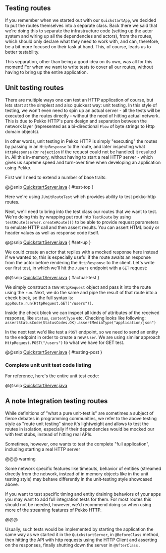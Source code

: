Testing routes
--------------

If you remember when we started out with our `QuickstartApp`, we decided to put the routes themselves into a separate class. Back there we said that we're doing this to separate the infrastructure code (setting up the actor system and wiring up all the dependencies and actors), from the routes, which should only declare what they need to work with, and can, therefore, be a bit more focused on their task at hand. This, of course, leads us to better testability.

This separation, other than being a good idea on its own, was all for this moment! For when we want to write tests to cover all our routes, without having to bring up the entire application. 

## Unit testing routes

There are multiple ways one can test an HTTP application of course, but lets start at the simplest and also quickest way: unit testing. In this style of testing, we won't even need to spin up an actual server - all the tests will be executed on the routes directly - without the need of hitting actual network. This is due to Pekko HTTP's pure design and separation between the network layer (represented as a bi-directional `Flow` of byte strings to Http domain objects).

In other words, unit testing in Pekko HTTP is simply "executing" the routes by passing in an `HttpResponse` to the route, and later inspecting what `HttpResponse` (or `rejection` if the request could not be handled) it resulted in. All this in-memory, without having to start a real HTTP server - which gives us supreme speed and turn-over time when developing an application using Pekko.

First we'll need to extend a number of base traits:

@@snip [QuickstartServer.java]($g8srctest$/java/$package$/UserRoutesTest.java) { #test-top }

Here we're using `JUnitRouteTest` which provides ability to test pekko-http routes. 

Next, we'll need to bring into the test class our routes that we want to test. We're doing this by wrapping put rout 
into `TestRoute` by using `testRoute(server.createRoute())` to be able to provide request parameters to emulate HTTP call 
and then assert results. You can assert HTML body or header values as well as response code itself.

@@snip [QuickstartServer.java]($g8srctest$/java/$package$/UserRoutesTest.java) { #set-up }

We could create an actor that replies with a mocked response here instead if we wanted to, this is especially useful if
the route awaits an response from the actor before rendering the `HttpResponse` to the client. 
Let's write our first test, in which we'll hit the `/users` endpoint with a `GET` request:

@@snip [QuickstartServer.java]($g8srctest$/java/$package$/UserRoutesTest.java) { #actual-test }

We simply construct a raw `HttpRequest` object and pass it into the route using the `run`.
Next, we do the same and pipe the result of that route into a check block, so the full syntax is:
`appRoute.run(HttpRequest.GET("/users"))`.

Inside the check block we can inspect all kinds of attributes of the received response, like `status`, `contentType` etc.
Checking looks like following: `assertStatusCode(StatusCodes.OK).assertMediaType("application/json")`

In the next test we'd like test a `POST` endpoint, so we need to send an entity to the endpoint in order to create a new
`User`. We are using similar approach `HttpRequest.POST("/users")` to what we have for GET test.

@@snip [QuickstartServer.java]($g8srctest$/java/$package$/UserRoutesTest.java) { #testing-post }

### Complete unit unit test code listing

For reference, here's the entire unit test code:

@@snip [QuickstartServer.java]($g8srctest$/java/$package$/UserRoutesTest.java)


## A note Integration testing routes

While definitions of "what a pure unit-test is" are sometimes a subject of fierce debates in programming communities,
we refer to the above testing style as "route unit testing" since it's lightweight and allows to test the routes in
isolation, especially if their dependencies would be mocked our with test stubs, instead of hitting real APIs.

Sometimes, however, one wants to test the complete "full application", including starting a real HTTP server

@@@ warning
  
  Some network specific features like timeouts, behavior of entities (streamed directly from the network, instead of
  in memory objects like in the unit testing style) may behave differently in the unit-testing style showcased above.
  
  If you want to test specific timing and entity draining behaviors of your apps you may want to add full integration
  tests for them. For most routes this should not be needed, however, we'd recommend doing so when using more of
  the streaming features of Pekko HTTP.
  
@@@

Usually, such tests would be implemented by starting the application the same way as we started it in the `QuickstartServer`,
in `@BeforeClass` method, then hitting the API with http requests using the HTTP Client and asserting on the responses,
finally shutting down the server in `@AfterClass` .

